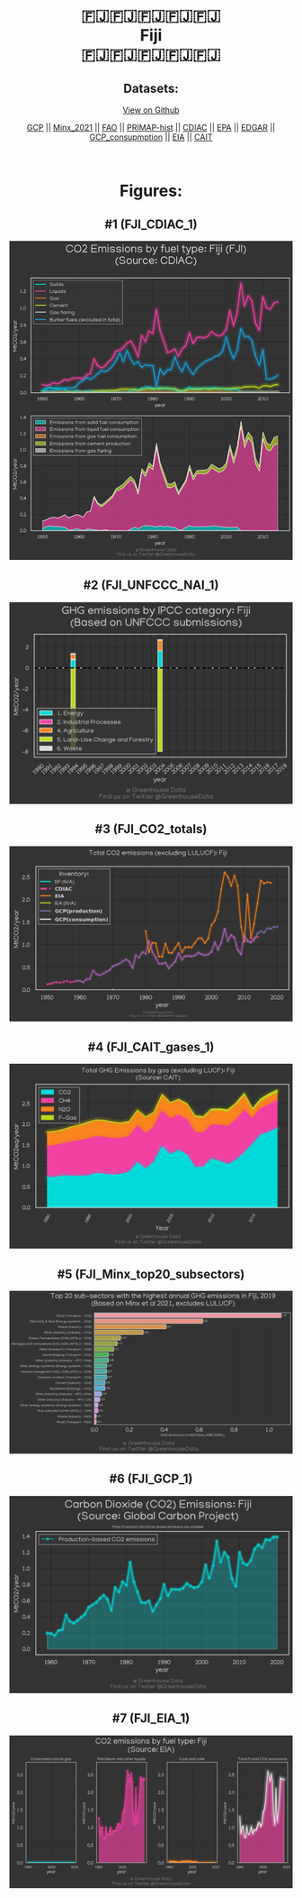 
<center>
<h1 align="center">
🇫🇯🇫🇯🇫🇯🇫🇯🇫🇯
<br>
Fiji
<br>
🇫🇯🇫🇯🇫🇯🇫🇯🇫🇯
</h1>
<h2>Datasets:</h2>
<p><a href="https://github.com/dquintani/GreenhouseData/tree/master/country_data/FJI_Fiji/data">View on Github</a>
<br></p><p><a href="data/FJI_GCP.csv">GCP</a> || <a href="data/FJI_Minx_2021.csv">Minx_2021</a> || <a href="data/FJI_FAO.csv">FAO</a> || <a href="data/FJI_PRIMAP-hist.csv">PRIMAP-hist</a> || <a href="data/FJI_CDIAC.csv">CDIAC</a> || <a href="data/FJI_EPA.csv">EPA</a> || <a href="data/FJI_EDGAR.csv">EDGAR</a> || <a href="data/FJI_GCP_consupmption.csv">GCP_consupmption</a> || <a href="data/FJI_EIA.csv">EIA</a> || <a href="data/FJI_CAIT.csv">CAIT</a></p><p><br></p>
<h1>Figures:</h1><h2>#1 (FJI_CDIAC_1)</h2>
<p><img alt="" src="figures/FJI_CDIAC_1.png" /></p><h2>#2 (FJI_UNFCCC_NAI_1)</h2>
<p><img alt="" src="figures/FJI_UNFCCC_NAI_1.png" /></p><h2>#3 (FJI_CO2_totals)</h2>
<p><img alt="" src="figures/FJI_CO2_totals.png" /></p><h2>#4 (FJI_CAIT_gases_1)</h2>
<p><img alt="" src="figures/FJI_CAIT_gases_1.png" /></p><h2>#5 (FJI_Minx_top20_subsectors)</h2>
<p><img alt="" src="figures/FJI_Minx_top20_subsectors.png" /></p><h2>#6 (FJI_GCP_1)</h2>
<p><img alt="" src="figures/FJI_GCP_1.png" /></p><h2>#7 (FJI_EIA_1)</h2>
<p><img alt="" src="figures/FJI_EIA_1.png" /></p>